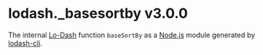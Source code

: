 # lodash._basesortby v3.0.0

The internal [Lo-Dash](https://lodash.com/) function `baseSortBy` as a [Node.js](http://nodejs.org/) module generated by [lodash-cli](https://www.npmjs.com/package/lodash-cli).
